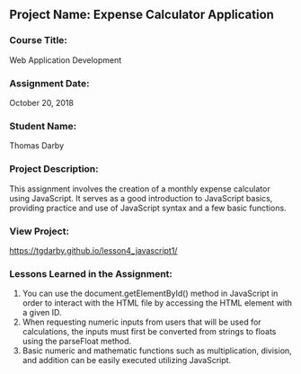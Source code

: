 ## Project Name:  Expense Calculator Application

### Course Title:
Web Application Development

### Assignment Date:  
October 20, 2018

### Student Name:  
Thomas Darby

### Project Description:
This assignment involves the creation of a monthly expense calculator using JavaScript. It serves as a good introduction to JavaScript basics, providing practice and use of JavaScript syntax and a few basic functions.

### View Project:
https://tgdarby.github.io/lesson4_javascript1/

### Lessons Learned in the Assignment:
1. You can use the document.getElementById() method in JavaScript in order to interact with the HTML file by accessing the HTML element with a given ID.
2. When requesting numeric inputs from users that will be used for calculations, the inputs must first be converted from strings to floats using the parseFloat method.
3. Basic numeric and mathematic functions such as multiplication, division, and addition can be easily executed utilizing JavaScript.



